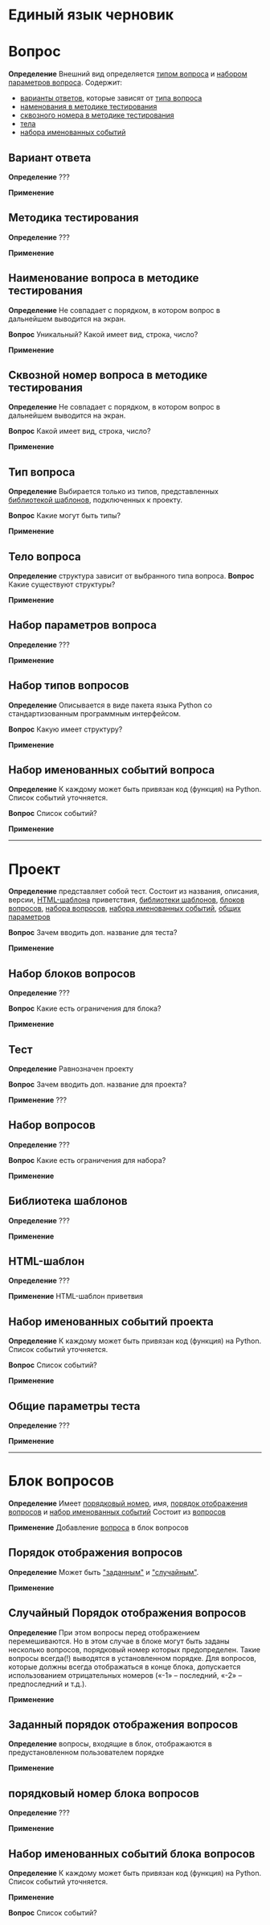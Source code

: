 # Единый язык черновик

# Вопрос
**Определение** Внешний вид определяется [типом вопроса](#тип-вопроса) и [набором параметров вопроса](#набор-параметров-вопроса). Содержит: 
- [варианты ответов](#вариант-ответа), которые зависят от [типа вопроса](#тип-вопроса)
- [наменования в методике тестирования](#набор-именованных-событий-вопроса) 
- [сквозного номера в методике тестирования](#сквозной-номер-вопроса-в-методике-тестирования)
- [тела](#тело-вопроса)
- [набора именованных событий](#набор-именованных-событий-вопроса)

## Вариант ответа 
**Определение** ???

**Применение**

## Методика тестирования
**Определение** ???

**Применение**

## Наименование вопроса в методике тестирования
**Определение** Не совпадает с порядком, в котором вопрос в дальнейшем выводится на экран. 

**Вопрос** Уникальный? Какой имеет вид, строка, число?

**Применение**

## Сквозной номер вопроса в методике тестирования
**Определение** Не совпадает с порядком, в котором вопрос в дальнейшем выводится на экран. 

**Вопрос** Какой имеет вид, строка, число?

**Применение**

## Тип вопроса
**Определение** Выбирается только из типов, представленных [библиотекой шаблонов](#библиотека-шаблонов), подключенных к проекту. 

**Вопрос** Какие могут быть типы?

**Применение**

## Тело вопроса
**Определение** структура зависит от выбранного типа вопроса. **Вопрос** Какие существуют структуры?

**Применение** 

## Набор параметров вопроса
**Определение** ???

**Применение**


## Набор типов вопросов
**Определение** Описывается в виде пакета языка Python со стандартизованным программным интерфейсом.

**Вопрос** Какую имеет структуру?

**Применение** 

## Набор именованных событий вопроса
**Определение** К каждому может быть привязан код (функция) на Python. Список событий уточняется.

**Вопрос** Список событий?

**Применение** 

---


# Проект
**Определение** представляет собой тест. Состоит из названия, описания, версии, [HTML-шаблона](#html-шаблон) приветствия, [библиотеки шаблонов](#библиотека-шаблонов), [блоков вопросов](#блок-вопросов), [набора вопросов](#набор-вопросов), [набора именованных событий](#набор-именованных-событий-проекта), [общих параметров](#общие-параметры-теста)

**Вопрос** Зачем вводить доп. название для теста?

**Применение**

## Набор блоков вопросов
**Определение** ???

**Вопрос** Какие есть ограничения для блока?

**Применение**

## Тест 
**Определение** Равнозначен проекту

**Вопрос** Зачем вводить доп. название для проекта?

**Применение** ???


## Набор вопросов
**Определение** ???

**Вопрос** Какие есть ограничения для набора?

**Применение**

## Библиотека шаблонов

**Определение** ??? 

**Применение**

## HTML-шаблон 
**Определение** ???

**Применение** HTML-шаблон приветвия

## Набор именованных событий проекта
**Определение** К каждому может быть привязан код (функция) на Python. Список событий уточняется.

**Вопрос** Список событий?

**Применение** 

## Общие параметры теста
**Определение** ???

**Применение** 

---


# Блок вопросов
**Определение** Имеет [порядковый номер](#порядковый-номер-блока-вопросов), имя, [порядок отображения вопросов](#порядок-отображения-вопросов) и [набор именованных событий](#набор-именованных-событий-блока-вопросов)  Состоит из [вопросов](#вопрос)

**Применение** Добавление [вопроса](#вопрос) в блок вопросов

## Порядок отображения вопросов
**Определение** Может быть ["заданным"](#заданный-порядок-отображения-вопросов) и ["случайным"](#случайный-порядок-отображения-вопросов).

**Применение**

## Случайный Порядок отображения вопросов
**Определение** При этом вопросы перед отображением перемешиваются. Но в этом случае в блоке могут быть заданы несколько вопросов, порядковый номер которых предопределен. Такие вопросы всегда(!) выводятся в установленном порядке. Для вопросов, которые должны всегда отображаться в конце блока, допускается использованием отрицательных номеров («-1» – последний, «-2» – предпоследний и т.д.).

**Применение** 

## Заданный порядок отображения вопросов
**Определение** вопросы, входящие в блок, отображаются в предустановленном пользователем порядке 

**Применение**


## порядковый номер блока вопросов
**Определение** ???

**Применение**

## Набор именованных событий блока вопросов
**Определение** К каждому может быть привязан код (функция) на Python. Список событий уточняется.

**Применение** 

**Вопрос** Список событий?






